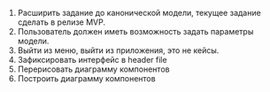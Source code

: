 1. Расширить задание до канонической модели, текущее задание сделать в релизе MVP.
2. Пользователь должен иметь возможность задать параметры модели.
3. Выйти из меню, выйти из приложения, это не кейсы.
4. Зафиксировать интерфейс в header file
5. Перерисовать диаграмму компонентов
6. Построить диаграмму компонентов
